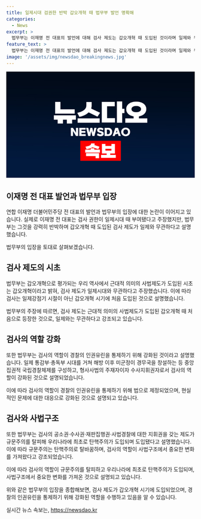 ```yaml
---
title: 일제시대 검권한 반박 갑오개혁 때 법무부 발언 명확해
categories:
  - News
excerpt: >
  법무부는 이재명 전 대표의 발언에 대해 검사 제도는 갑오개혁 때 도입된 것이라며 일제와 무관하다고 반박했다. 또한, 검사의 역할 강화는 경찰의 인권유린을 통제하기 위해 법으로 제정됐다고 설명했다. 이에 대해 이 전 대표는 위임받은 권력으로부터 간접적으로 임명된 검사들이 국회를 겁박하는 것은 내란 시도 행위나 마찬가지라고 주장했다. 부는 검사의 역할은 과거의 규문주의를 탈피하며 탄핵주의가 도입됐다고 반박했다.
feature_text: >
  법무부는 이재명 전 대표의 발언에 대해 검사 제도는 갑오개혁 때 도입된 것이라며 일제와 무관하다고 반박했다. 또한, 검사의 역할 강화는 경찰의 인권유린을 통제하기 위해 법으로 제정됐다고 설명했다. 이에 대해 이 전 대표는 위임받은 권력으로부터 간접적으로 임명된 검사들이 국회를 겁박하는 것은 내란 시도 행위나 마찬가지라고 주장했다. 부는 검사의 역할은 과거의 규문주의를 탈피하며 탄핵주의가 도입됐다고 반박했다.
image: '/assets/img/newsdao_breakingnews.jpg'
---
```


<p><img src="/assets/img/newsdao_breakingnews.jpg" alt="ranknews 속보" /></p>

<h2 data-ke-size="size26">이재명 전 대표 발언과 법무부 입장</h2>

<p>연합 이재명 더불어민주당 전 대표의 발언과 법무부의 입장에 대한 논란이 이어지고 있습니다. 실제로 이재명 전 대표는 검사 권한이 일제시대 때 부여됐다고 주장했지만, 법무부는 그것을 강력히 반박하며 갑오개혁 때 도입된 검사 제도가 일제와 무관하다고 설명했습니다.</p>

<p data-ke-size="size16">법무부의 입장을 토대로 살펴보겠습니다.</p>

<h2 data-ke-size="size26">검사 제도의 시초</h2>

<p>법무부는 갑오개혁으로 평가되는 우리 역사에서 근대적 의미의 사법제도가 도입된 시초는 갑오개혁이라고 밝혀, 검사 제도가 일제시대와 무관하다고 주장했습니다. 이에 따라 검사는 일제강점기 시절이 아닌 갑오개혁 시기에 처음 도입된 것으로 설명했습니다.</p>

<p data-ke-size="size16">법무부의 주장에 따르면, 검사 제도는 근대적 의미의 사법제도가 도입된 갑오개혁 때 처음으로 등장한 것으로, 일제와는 무관하다고 강조되고 있습니다.</p>

<h2 data-ke-size="size26">검사의 역할 강화</h2>

<p>또한 법무부는 검사의 역할이 경찰의 인권유린을 통제하기 위해 강화된 것이라고 설명했습니다. 일제 통감부·총독부 시대를 거쳐 해방 이후 미군정이 경무국을 창설하는 등 중앙집권적 국립경찰체제를 구성하고, 형사사법의 주재자이자 수사지휘권자로서 검사의 역할이 강화된 것으로 설명되었습니다.</p>

<p data-ke-size="size16">이에 따라 검사의 역할이 경찰의 인권유린을 통제하기 위해 법으로 제정되었으며, 현실적인 문제에 대한 대응으로 강화된 것으로 설명되고 있습니다.</p>

<h2 data-ke-size="size26">검사와 사법구조</h2>

<p>또한 법무부는 검사의 공소권·수사권·재판집행권·사법경찰에 대한 지휘권을 갖는 제도가 규문주의를 탈피해 우리나라에 최초로 탄핵주의가 도입되며 도입됐다고 설명했습니다. 이에 따라 규문주의는 탄핵주의로 탈바꿈하며, 검사의 역할이 사법구조에서 중요한 변화를 가져왔다고 강조되었습니다.</p>

<p data-ke-size="size16">이에 따라 검사의 역할이 규문주의를 탈피하고 우리나라에 최초로 탄핵주의가 도입되며, 사법구조에서 중요한 변화를 가져온 것으로 설명되고 있습니다.</p>

<p>위와 같은 법무부의 입장을 종합해보면, 검사 제도가 갑오개혁 시기에 도입되었으며, 경찰의 인권유린을 통제하기 위해 강화된 역할을 수행하고 있음을 알 수 있습니다.</p>
실시간 뉴스 속보는, <a href="https://newsdao.kr" rel="dofollow">https://newsdao.kr</a>


